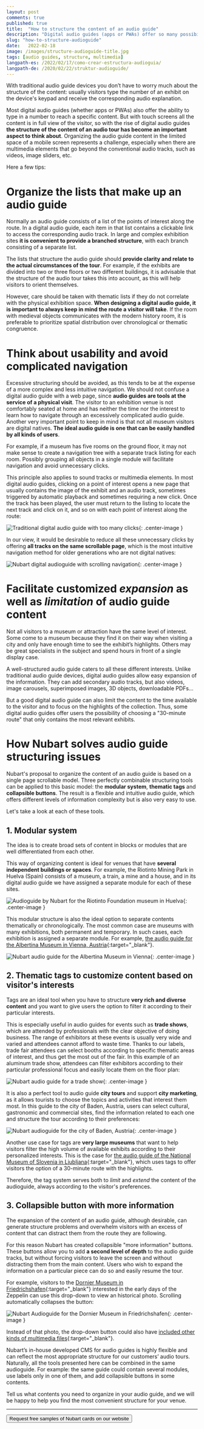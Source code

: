 ```yaml
---
layout: post
comments: true
published: true
title:  "How to structure the content of an audio guide"
description: "Digital audio guides (apps or PWAs) offer so many possibilities for integrating multimedia elements that it has become essential to think about how to structure the content."
slug: "how-to-structure-audioguide"
date:   2022-02-18
image: /images/structure-audioguide-title.jpg
tags: [audio guides, structure, multimedia]
langpath-es: /2022/02/17/como-crear-estructura-audioguia/
langpath-de: /2020/02/22/struktur-audioguide/
---
```


With traditional audio guide devices you don’t have to worry much about the structure of the content: usually visitors type the number of an exhibit on the device's keypad and receive the corresponding audio explanation.

Most digital audio guides (whether apps or PWAs) also offer the ability to type in a number to reach a specific content. But with touch screens all the content is in full view of the visitor, so with the rise of digital audio guides **the structure of the content of an audio tour has become an important aspect to think about**. Organizing the audio guide content in the limited space of a mobile screen represents a challenge, especially when there are multimedia elements that go beyond the conventional audio tracks, such as videos, image sliders, etc.

Here a few tips:



<!--more-->
# Organize the lists that make up an audio guide

Normally an audio guide consists of a list of the points of interest along the route. In a digital audio guide, each item in that list contains a clickable link to access the corresponding audio track. In large and complex exhibition sites **it is convenient to provide a branched structure**, with each branch consisting of a separate list.



The lists that structure the audio guide should **provide clarity and relate to the actual circumstances of the tour**. For example, if the exhibits are divided into two or three floors or two different buildings, it is advisable that the structure of the audio tour takes this into account, as this will help visitors to orient themselves.

However, care should be taken with thematic lists if they do not correlate with the physical exhibition space. **When designing a digital audio guide, it is important to always keep in mind the route a visitor will take**. If the room with medieval objects communicates with the modern history room, it is preferable to prioritize spatial distribution over chronological or thematic congruence.


# Think about usability and avoid complicated navigation

Excessive structuring should be avoided, as this tends to be at the expense of a more complex and less intuitive navigation. We should not confuse a digital audio guide with a web page, since **audio guides are tools at the service of a physical visit**. The visitor to an exhibition venue is not comfortably seated at home and has neither the time nor the interest to learn how to navigate through an excessively complicated audio guide. Another very important point to keep in mind is that not all museum visitors are digital natives. **The ideal audio guide is one that can be easily handled by all kinds of users**.

For example, if a museum has five rooms on the ground floor, it may not make sense to create a navigation tree with a separate track listing for each room. Possibly grouping all objects in a single module will facilitate navigation and avoid unnecessary clicks.

This principle also applies to sound tracks or multimedia elements. In most digital audio guides, clicking on a point of interest opens a new page that usually contains the image of the exhibit and an audio track, sometimes triggered by automatic playback and sometimes requiring a new click.
Once the track has been played, the user must return to the listing to locate the next track and click on it, and so on with each point of interest along the route:

![Traditional digital audio guide with too many clicks]({{site.baseurl}}/images/structure-audioguide-clicking.png){: .center-image }

In our view, it would be desirable to reduce all these unnecessary clicks by offering **all tracks on the same scrollable page**, which is the most intuitive navigation method for older generations who are not digital natives:

![Nubart digital audioguide with scrolling navigation]({{site.baseurl}}/images/structure-audioguide-scrolling.png){: .center-image }

# Facilitate customized *expansion* as well as *limitation* of audio guide content

Not all visitors to a museum or attraction have the same level of interest. Some come to a museum because they find it on their way when visiting a city and only have enough time to see the exhibit’s highlights. Others may be great specialists in the subject and spend hours in front of a single display case.

A well-structured audio guide caters to all these different interests. Unlike traditional audio guide devices, digital audio guides allow easy expansion of the information. They can add secondary audio tracks, but also videos, image carousels, superimposed images, 3D objects, downloadable PDFs...

But a good digital audio guide can also limit the content to the time available to the visitor and to focus on the highlights of the collection. Thus, some digital audio guides offer users the possibility of choosing a "30-minute route" that only contains the most relevant exhibits.



# How Nubart solves audio guide structuring issues

Nubart's proposal to organize the content of an audio guide is based on a single page scrollable model. Three perfectly combinable structuring tools can be applied to this basic model: the **modular system**, **thematic tags** and **collapsible buttons**. The result is a flexible and intuitive audio guide, which offers different levels of information complexity but is also very easy to use.

Let's take a look at each of these tools.



## 1. **Modular system**

The idea is to create broad sets of content in blocks or modules that are well differentiated from each other.

This way of organizing content is ideal for venues that have **several independent buildings or spaces**. For example, the Riotinto Mining Park in Huelva (Spain) consists of a museum, a train, a mine and a house, and in its digital audio guide we have assigned a separate module for each of these sites.

![Audioguide by Nubart for the Riotinto Foundation museum in Huelva]({{site.baseurl}}/images/structure-riotinto.jpg){: .center-image }

This modular structure is also the ideal option to separate contents thematically or chronologically. The most common case are museums with many exhibitions, both permanent and temporary. In such cases, each exhibition is assigned a separate module. For example, [the audio guide for the Albertina Museum in Vienna, Austria](https://www.nubart.eu/portfolio/albertina-audioguide.html){:target="_blank"}.

![Nubart audio guide for the Albertina Museum in Vienna]({{site.baseurl}}/images/structure-albertina.jpg){: .center-image }

## 2. **Thematic tags to customize content based on visitor's interests**

Tags are an ideal tool when you have to structure **very rich and diverse content** and you want to give users the option to filter it according to their particular interests.

This is especially useful in audio guides for events such as **trade shows**, which are attended by professionals with the clear objective of doing business. The range of exhibitors at these events is usually very wide and varied and attendees cannot afford to waste time. Thanks to our labels, trade fair attendees can select booths according to specific thematic areas of interest, and thus get the most out of the fair. In this example of an aluminum trade show, attendees can filter exhibitors according to their particular professional focus and easily locate them on the floor plan:



![Nubart audio guide for a trade show]({{site.baseurl}}/images/structure-aluminium.jpg){: .center-image }

It is also a perfect tool to audio guide **city tours** and support **city marketing**, as it allows tourists to choose the topics and activities that interest them most. In this guide to the city of Baden, Austria, users can select cultural, gastronomic and commercial sites, find the information related to each one and structure the tour according to their preferences:


![Nubart audioguide for the city of Baden, Austria]({{site.baseurl}}/images/structure-baden.jpg){: .center-image }

Another use case for tags are **very large museums** that want to help visitors filter the high volume of available exhibits according to their personalized interests. This is the case for [the audio guide of the National Museum of Slovenia in Ljubljana](https://www.nubart.eu/portfolio/national-museum-slovenia-audioguide.html){:target="_blank"}, which uses tags to offer visitors the option of a 30-minute route with the highlights.

Therefore, the tag system serves both to *limit* and *extend* the content of the audioguide, always according to the visitor's preferences.



## 3. **Collapsible button with more information**

The expansion of the content of an audio guide, although desirable, can generate structure problems and overwhelm visitors with an excess of content that can distract them from the route they are following.

For this reason Nubart has created collapsible "more information" buttons. These buttons allow you to add **a second level of depth** to the audio guide tracks, but without forcing visitors to leave the screen and without distracting them from the main content. Users who wish to expand the information on a particular piece can do so and easily resume the tour.



For example, visitors to the [Dornier Museum in Friedrichshafen](https://www.nubart.eu/portfolio/dornier-audioguide.html){:target="_blank"} interested in the early days of the Zeppelin can use this drop-down to view an historical photo. Scrolling automatically collapses the button:

![Nubart Audioguide for the Dornier Museum in Friedrichshafen]({{site.baseurl}}/images/structure-dornier.jpg){: .center-image }

Instead of that photo, the drop-down button could also have [included other kinds of multimedia files](https://www.nubart.eu/multimedia-audioguide.html){:target="_blank"}.

Nubart’s in-house developed CMS for audio guides is highly flexible and can reflect the most appropriate structure for our customers’ audio tours. Naturally, all the tools presented here can be combined in the same audioguide. For example: the same guide could contain several modules, use labels only in one of them, and add collapsible buttons in some contents.

Tell us what contents you need to organize in your audio guide, and we will be happy to help you find the most convenient structure for your venue.


***



<form action="../../../../../">
   <input type="submit" value="Request free samples of Nubart cards on our website" />
</form>

